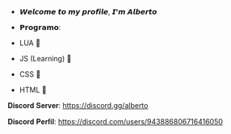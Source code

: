 - 𝙒𝙚𝙡𝙘𝙤𝙢𝙚 𝙩𝙤 𝙢𝙮 𝙥𝙧𝙤𝙛𝙞𝙡𝙚, 𝙄❜𝙢 𝘼𝙡𝙗𝙚𝙧𝙩𝙤


- 𝗣𝗿𝗼𝗴𝗿𝗮𝗺𝗼:

* LUA 🍇

* JS (Learning) 👀

* CSS 🧊

* HTML 🍍


𝐃𝐢𝐬𝐜𝐨𝐫𝐝 𝐒𝐞𝐫𝐯𝐞𝐫: https://discord.gg/alberto

𝐃𝐢𝐬𝐜𝐨𝐫𝐝 𝐏𝐞𝐫𝐟𝐢𝐥: https://discord.com/users/943886806716416050
